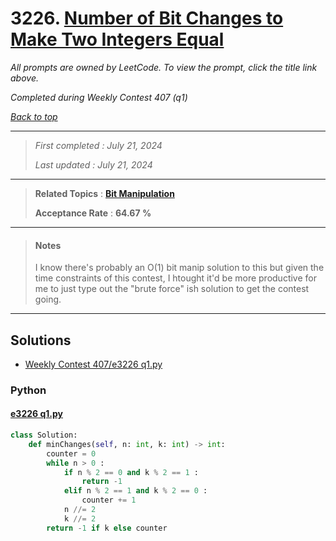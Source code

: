 # 3226. [Number of Bit Changes to Make Two Integers Equal](<https://leetcode.com/problems/number-of-bit-changes-to-make-two-integers-equal>)

*All prompts are owned by LeetCode. To view the prompt, click the title link above.*

*Completed during Weekly Contest 407 (q1)*

*[Back to top](<../README.md>)*

------

> *First completed : July 21, 2024*
>
> *Last updated : July 21, 2024*

------

> **Related Topics** : **[Bit Manipulation](<by_topic/Bit Manipulation.md>)**
>
> **Acceptance Rate** : **64.67 %**

------

> #### Notes
> 
> I know there's probably an O(1) bit manip solution to 
> this but given the time constraints of this contest, I 
> htought it'd be more productive for me to just type out the 
> "brute force" ish solution to get the contest going.

------

## Solutions

- [Weekly Contest 407/e3226 q1.py](<../my-submissions/Weekly Contest 407/e3226 q1.py>)
### Python
#### [e3226 q1.py](<../my-submissions/Weekly Contest 407/e3226 q1.py>)
```Python
class Solution:
    def minChanges(self, n: int, k: int) -> int:
        counter = 0
        while n > 0 :
            if n % 2 == 0 and k % 2 == 1 :
                return -1
            elif n % 2 == 1 and k % 2 == 0 :
                counter += 1
            n //= 2
            k //= 2
        return -1 if k else counter
```

